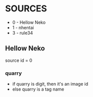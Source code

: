 # SOURCES
- 0 - Hellow Neko
- 1 - nhentai
- 3 - rule34

## Hellow Neko

source id = 0

### quarry 

 - if quarry is digit, then it's an image id
 - else quarry is a tag name